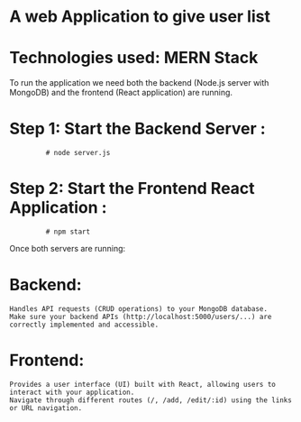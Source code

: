 # A web Application to give user list 

  # Technologies used: MERN Stack

  To run the application we need both the backend (Node.js server with MongoDB) and the frontend (React application) are running. 
  
  # Step 1: Start the Backend Server  :
             # node server.js

  # Step 2: Start the Frontend React Application : 
             # npm start


  Once both servers are running:

  # Backend: 
    Handles API requests (CRUD operations) to your MongoDB database. 
    Make sure your backend APIs (http://localhost:5000/users/...) are correctly implemented and accessible.


  # Frontend: 
    Provides a user interface (UI) built with React, allowing users to interact with your application. 
    Navigate through different routes (/, /add, /edit/:id) using the links or URL navigation.
